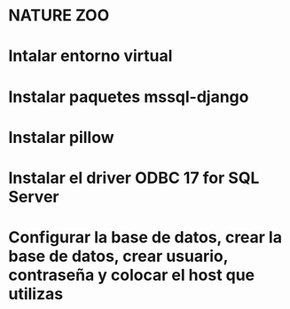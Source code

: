 # NATURE ZOO
# Intalar entorno virtual
# Instalar paquetes mssql-django
# Instalar pillow
# Instalar el driver ODBC 17 for SQL Server
# Configurar la base de datos, crear la base de datos, crear usuario, contraseña y colocar el host que utilizas
